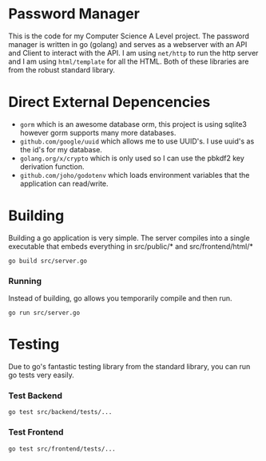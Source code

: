 # Password Manager
This is the code for my Computer Science A Level project. The password manager is written in go (golang) and serves as a webserver with an API and Client to interact with the API. I am using `net/http` to run the http server and I am using `html/template` for all the HTML. Both of these libraries are from the robust standard library. 

# Direct External Depencencies
- `gorm` which is an awesome database orm, this project is using sqlite3 however gorm supports many more databases. 
- `github.com/google/uuid` which allows me to use UUID's. I use uuid's as the id's for my database.
- `golang.org/x/crypto` which is only used so I can use the pbkdf2 key derivation function.
- `github.com/joho/godotenv` which loads environment variables that the application can read/write.

# Building
Building a go application is very simple. The server compiles into a single executable that embeds everything in src/public/* and src/frontend/html/*
```
go build src/server.go
```

### Running
Instead of building, go allows you temporarily compile and then run.
```
go run src/server.go
```

# Testing
Due to go's fantastic testing library from the standard library, you can run go tests very easily.

### Test Backend
```
go test src/backend/tests/...
```

### Test Frontend
```
go test src/frontend/tests/...
```